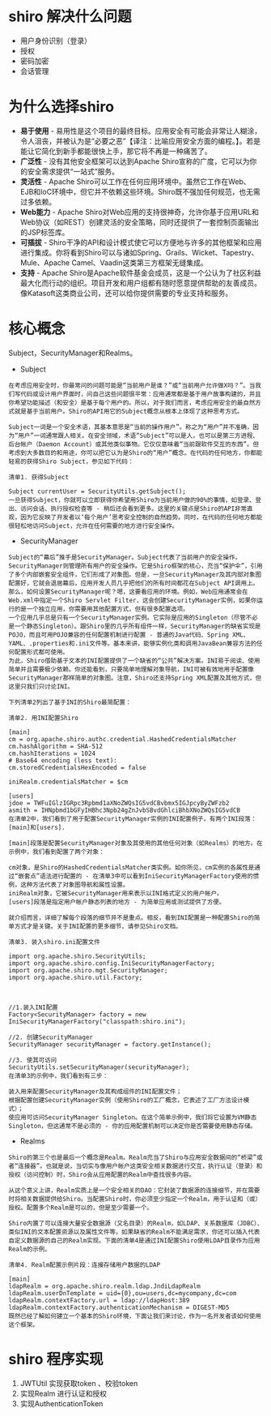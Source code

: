 # shiro 解决什么问题  
* 用户身份识别（登录）
* 授权
* 密码加密
* 会话管理  

# 为什么选择shiro
 * **易于使用** - 易用性是这个项目的最终目标。应用安全有可能会非常让人糊涂，令人沮丧，并被认为是“必要之恶”【译注：比喻应用安全方面的编程。】。若是能让它简化到新手都能很快上手，那它将不再是一种痛苦了。
 * **广泛性** - 没有其他安全框架可以达到Apache Shiro宣称的广度，它可以为你的安全需求提供“一站式”服务。
 * **灵活性** - Apache Shiro可以工作在任何应用环境中。虽然它工作在Web、EJB和IoC环境中，但它并不依赖这些环境。Shiro既不强加任何规范，也无需过多依赖。
 * **Web能力** - Apache Shiro对Web应用的支持很神奇，允许你基于应用URL和Web协议（如REST）创建灵活的安全策略，同时还提供了一套控制页面输出的JSP标签库。
 * **可插拔** - Shiro干净的API和设计模式使它可以方便地与许多的其他框架和应用进行集成。你将看到Shiro可以与诸如Spring、Grails、Wicket、Tapestry、Mule、Apache Camel、Vaadin这类第三方框架无缝集成。
 * **支持** - Apache Shiro是Apache软件基金会成员，这是一个公认为了社区利益最大化而行动的组织。项目开发和用户组都有随时愿意提供帮助的友善成员。像Katasoft这类商业公司，还可以给你提供需要的专业支持和服务。
 # 核心概念  
   Subject，SecurityManager和Realms。  
* Subject 
```
在考虑应用安全时，你最常问的问题可能是“当前用户是谁？”或“当前用户允许做X吗？”。当我们写代码或设计用户界面时，问自己这些问题很平常：应用通常都是基于用户故事构建的，并且你希望功能描述（和安全）是基于每个用户的。所以，对于我们而言，考虑应用安全的最自然方式就是基于当前用户。Shiro的API用它的Subject概念从根本上体现了这种思考方式。  

Subject一词是一个安全术语，其基本意思是“当前的操作用户”。称之为“用户”并不准确，因为“用户”一词通常跟人相关。在安全领域，术语“Subject”可以是人，也可以是第三方进程、后台帐户（Daemon Account）或其他类似事物。它仅仅意味着“当前跟软件交互的东西”。但考虑到大多数目的和用途，你可以把它认为是Shiro的“用户”概念。在代码的任何地方，你都能轻易的获得Shiro Subject，参见如下代码：  

清单1. 获得Subject

Subject currentUser = SecurityUtils.getSubject();
一旦获得Subject，你就可以立即获得你希望用Shiro为当前用户做的90%的事情，如登录、登出、访问会话、执行授权检查等 - 稍后还会看到更多。这里的关键点是Shiro的API非常直观，因为它反映了开发者以‘每个用户’思考安全控制的自然趋势。同时，在代码的任何地方都能很轻松地访问Subject，允许在任何需要的地方进行安全操作。
```
* SecurityManager  
```
Subject的“幕后”推手是SecurityManager。Subject代表了当前用户的安全操作，SecurityManager则管理所有用户的安全操作。它是Shiro框架的核心，充当“保护伞”，引用了多个内部嵌套安全组件，它们形成了对象图。但是，一旦SecurityManager及其内部对象图配置好，它就会退居幕后，应用开发人员几乎把他们的所有时间都花在Subject API调用上。  
那么，如何设置SecurityManager呢？嗯，这要看应用的环境。例如，Web应用通常会在Web.xml中指定一个Shiro Servlet Filter，这会创建SecurityManager实例，如果你运行的是一个独立应用，你需要用其他配置方式，但有很多配置选项。  
一个应用几乎总是只有一个SecurityManager实例。它实际是应用的Singleton（尽管不必是一个静态Singleton）。跟Shiro里的几乎所有组件一样，SecurityManager的缺省实现是POJO，而且可用POJO兼容的任何配置机制进行配置 - 普通的Java代码、Spring XML、YAML、.properties和.ini文件等。基本来讲，能够实例化类和调用JavaBean兼容方法的任何配置形式都可使用。
为此，Shiro借助基于文本的INI配置提供了一个缺省的“公共”解决方案。INI易于阅读、使用简单并且需要极少依赖。你还能看到，只要简单地理解对象导航，INI可被有效地用于配置像SecurityManager那样简单的对象图。注意，Shiro还支持Spring XML配置及其他方式，但这里只我们只讨论INI。

下列清单2列出了基于INI的Shiro最简配置：

清单2. 用INI配置Shiro

[main]
cm = org.apache.shiro.authc.credential.HashedCredentialsMatcher
cm.hashAlgorithm = SHA-512
cm.hashIterations = 1024
# Base64 encoding (less text):
cm.storedCredentialsHexEncoded = false

iniRealm.credentialsMatcher = $cm

[users] 
jdoe = TWFuIGlzIGRpc3Rpbmd1aXNoZWQsIG5vdCBvbmx5IGJpcyByZWFzb2 
asmith = IHNpbmd1bGFyIHBhc3Npb24gZnJvbSBvdGhlciBhbXNoZWQsIG5vdCB
在清单2中，我们看到了用于配置SecurityManager实例的INI配置例子。有两个INI段落：[main]和[users].

[main]段落是配置SecurityManager对象及其使用的其他任何对象（如Realms）的地方。在示例中，我们看到配置了两个对象：

cm对象，是Shiro的HashedCredentialsMatcher类实例。如你所见，cm实例的各属性是通过“嵌套点”语法进行配置的 - 在清单3中可以看到IniSecurityManagerFactory使用的惯例，这种方法代表了对象图导航和属性设置。
iniRealm对象，它被SecurityManager用来表示以INI格式定义的用户帐户。
[users]段落是指定用户帐户静态列表的地方 - 为简单应用或测试提供了方便。

就介绍而言，详细了解每个段落的细节并不是重点。相反，看到INI配置是一种配置Shiro的简单方式才是关键。关于INI配置的更多细节，请参见Shiro文档。

清单3. 装入shiro.ini配置文件

import org.apache.shiro.SecurityUtils;
import org.apache.shiro.config.IniSecurityManagerFactory;
import org.apache.shiro.mgt.SecurityManager;
import org.apache.shiro.util.Factory;



//1.装入INI配置 
Factory<SecurityManager> factory = new IniSecurityManagerFactory("classpath:shiro.ini");

//2. 创建SecurityManager 
SecurityManager securityManager = factory.getInstance();

//3. 使其可访问 
SecurityUtils.setSecurityManager(securityManager);
在清单3的示例中，我们看到有三步：

装入用来配置SecurityManager及其构成组件的INI配置文件；
根据配置创建SecurityManager实例（使用Shiro的工厂概念，它表述了工厂方法设计模式）；
使应用可访问SecurityManager Singleton。在这个简单示例中，我们将它设置为VM静态Singleton，但这通常不是必须的 - 你的应用配置机制可以决定你是否需要使用静态存储。
```
* Realms  
```
Shiro的第三个也是最后一个概念是Realm。Realm充当了Shiro与应用安全数据间的“桥梁”或者“连接器”。也就是说，当切实与像用户帐户这类安全相关数据进行交互，执行认证（登录）和授权（访问控制）时，Shiro会从应用配置的Realm中查找很多内容。

从这个意义上讲，Realm实质上是一个安全相关的DAO：它封装了数据源的连接细节，并在需要时将相关数据提供给Shiro。当配置Shiro时，你必须至少指定一个Realm，用于认证和（或）授权。配置多个Realm是可以的，但是至少需要一个。

Shiro内置了可以连接大量安全数据源（又名目录）的Realm，如LDAP、关系数据库（JDBC）、类似INI的文本配置资源以及属性文件等。如果缺省的Realm不能满足需求，你还可以插入代表自定义数据源的自己的Realm实现。下面的清单4是通过INI配置Shiro使用LDAP目录作为应用Realm的示例。

清单4. Realm配置示例片段：连接存储用户数据的LDAP

[main]
ldapRealm = org.apache.shiro.realm.ldap.JndiLdapRealm
ldapRealm.userDnTemplate = uid={0},ou=users,dc=mycompany,dc=com
ldapRealm.contextFactory.url = ldap://ldapHost:389
ldapRealm.contextFactory.authenticationMechanism = DIGEST-MD5 
既然已经了解如何建立一个基本的Shiro环境，下面让我们来讨论，作为一名开发者该如何使用这个框架。
```

# shiro 程序实现
1. JWTUtil 实现获取token 、校验token
2. 实现Realm 进行认证和授权
3. 实现AuthenticationToken

